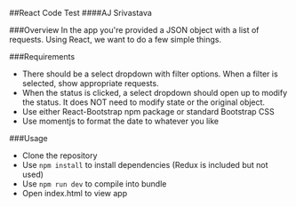 ##React Code Test
####AJ Srivastava

###Overview
In the app you're provided a JSON object with a list of requests.
Using React, we want to do a few simple things.

###Requirements
- There should be a select dropdown with filter options. When a filter is selected, show appropriate requests.
- When the status is clicked, a select dropdown should open up to modify the status. It does NOT need to modify state or the original object.
- Use either React-Bootstrap npm package or standard Bootstrap CSS
- Use momentjs to format the date to whatever you like

###Usage
- Clone the repository
- Use `npm install` to install dependencies (Redux is included but not used)
- Use `npm run dev` to compile into bundle
- Open index.html to view app